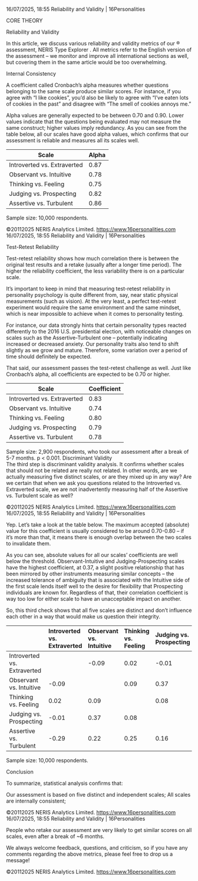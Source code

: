 16/07/2025, 18:55 Reliability and Validity | 16Personalities

CORE THEORY 

Reliability and Validity 

In this article, we discuss various reliability and validity metrics of our ®   
assessment, NERIS Type Explorer . All metrics refer to the English version of the assessment – we monitor and improve all international sections as well, but covering them in the same article would be too overwhelming. 

Internal Consistency 

A coefficient called Cronbach’s alpha measures whether questions belonging to the same scale produce similar scores. For instance, if you agree with “I like cookies”, you’d also be likely to agree with “I’ve eaten lots of cookies in the past” and disagree with “The smell of cookies annoys me.” 

Alpha values are generally expected to be between 0.70 and 0.90. Lower values indicate that the questions being evaluated may not measure the same construct; higher values imply redundancy. As you can see from the table below, all our scales have good alpha values, which confirms that our assessment is reliable and measures all its scales well. 

| Scale  | Alpha |
| ----- | ----- |
| Introverted vs. Extraverted  | 0.87 |
| Observant vs. Intuitive  | 0.78 |
| Thinking vs. Feeling  | 0.75 |
| Judging vs. Prospecting  | 0.82 |
| Assertive vs. Turbulent  | 0.86 |

Sample size: 10,000 respondents. 

©20112025 NERIS Analytics Limited. https://www.16personalities.com   
16/07/2025, 18:55 Reliability and Validity | 16Personalities

Test-Retest Reliability 

Test-retest reliability shows how much correlation there is between the original test results and a retake (usually after a longer time period). The higher the reliability coefficient, the less variability there is on a particular scale. 

It’s important to keep in mind that measuring test-retest reliability in personality psychology is quite different from, say, near static physical measurements (such as vision). At the very least, a perfect test-retest experiment would require the same environment and the same mindset, which is near impossible to achieve when it comes to personality testing. 

For instance, our data strongly hints that certain personality types reacted differently to the 2016 U.S. presidential election, with noticeable changes on scales such as the Assertive-Turbulent one – potentially indicating increased or decreased anxiety. Our personality traits also tend to shift slightly as we grow and mature. Therefore, some variation over a period of time should definitely be expected. 

That said, our assessment passes the test-retest challenge as well. Just like Cronbach’s alpha, all coefficients are expected to be 0.70 or higher. 

| Scale  | Coefficient |
| ----- | ----- |
| Introverted vs. Extraverted  | 0.83 |
| Observant vs. Intuitive  | 0.74 |
| Thinking vs. Feeling  | 0.80 |
| Judging vs. Prospecting  | 0.79 |
| Assertive vs. Turbulent  | 0.78 |

Sample size: 2,900 respondents, who took our assessment after a break of 5-7 months. p \< 0.001. Discriminant Validity   
The third step is discriminant validity analysis. It confirms whether scales that should not be related are really not related. In other words, are we actually measuring five distinct scales, or are they mixed up in any way? Are we certain that when we ask you questions related to the Introverted vs. Extraverted scale, we are not inadvertently measuring half of the Assertive vs. Turbulent scale as well? 

©20112025 NERIS Analytics Limited. https://www.16personalities.com   
16/07/2025, 18:55 Reliability and Validity | 16Personalities

Yep. Let’s take a look at the table below. The maximum accepted (absolute) value for this coefficient is usually considered to be around 0.70-0.80 – if it’s more than that, it means there is enough overlap between the two scales to invalidate them. 

As you can see, absolute values for all our scales’ coefficients are well below the threshold. Observant-Intuitive and Judging-Prospecting scales have the highest coefficient, at 0.37, a slight positive relationship that has been mirrored by other instruments measuring similar concepts – the increased tolerance of ambiguity that is associated with the Intuitive side of the first scale lends itself well to the desire for flexibility that Prospecting individuals are known for. Regardless of that, their correlation coefficient is way too low for either scale to have an unacceptable impact on another. 

So, this third check shows that all five scales are distinct and don’t influence each other in a way that would make us question their integrity. 

|  | Introverted vs. Extraverted | Observant vs. Intuitive | Thinking vs.  Feeling | Judging vs.  Prospecting | Assertive vs.  Turbulent |
| :---- | :---- | :---- | :---- | :---- | :---- |
| Introverted vs. Extraverted |  | \-0.09  | 0.02  | \-0.01  | \-0.29 |
| Observant vs. Intuitive | \-0.09  |  | 0.09  | 0.37  | 0.22 |
| Thinking vs.  Feeling | 0.02  | 0.09  |  | 0.08  | 0.25 |
| Judging vs.  Prospecting | \-0.01  | 0.37  | 0.08  |  | 0.16 |
| Assertive vs.  Turbulent | \-0.29  | 0.22  | 0.25  | 0.16 |  |

Sample size: 10,000 respondents. 

Conclusion 

To summarize, statistical analysis confirms that: 

Our assessment is based on five distinct and independent scales; All scales are internally consistent; 

©20112025 NERIS Analytics Limited. https://www.16personalities.com   
16/07/2025, 18:55 Reliability and Validity | 16Personalities

People who retake our assessment are very likely to get similar scores on all scales, even after a break of \~6 months. 

We always welcome feedback, questions, and criticism, so if you have any comments regarding the above metrics, please feel free to drop us a message\! 

©20112025 NERIS Analytics Limited. https://www.16personalities.com 